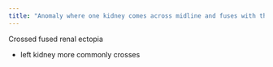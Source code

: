 ```yaml
---
title: "Anomaly where one kidney comes across midline and fuses with the other - which kidney most commonly crosses?"
---
```

Crossed fused renal ectopia
- left kidney more commonly crosses

